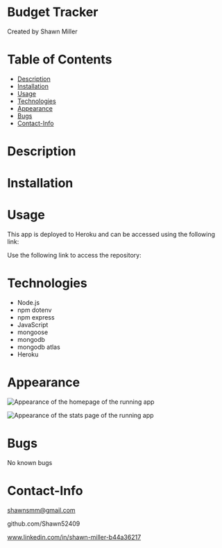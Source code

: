 # Budget Tracker
Created by Shawn Miller

# Table of Contents
* [Description](#Description)
* [Installation](#Installation)
* [Usage](#Usage)
* [Technologies](#Technologies)
* [Appearance](#Appearance)
* [Bugs](#Bugs)
* [Contact-Info](#Contact-Info)

# Description

# Installation

# Usage
This app is deployed to Heroku and can be accessed using the following link:

Use the following link to access the repository:


# Technologies
- Node.js
- npm dotenv
- npm express
- JavaScript
- mongoose
- mongodb
- mongodb atlas
- Heroku

# Appearance
![Appearance of the homepage of the running app](./img/screenshot.jpg)

![Appearance of the stats page of the running app](./img/screenshot2.jpg)

# Bugs
No known bugs

# Contact-Info
shawnsmm@gmail.com

github.com/Shawn52409

www.linkedin.com/in/shawn-miller-b44a36217